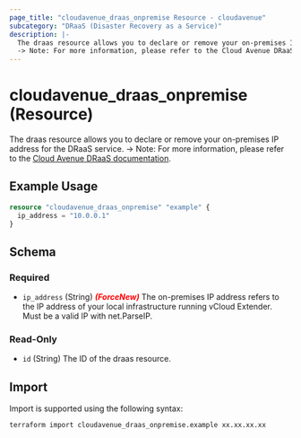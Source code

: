 ```yaml
---
page_title: "cloudavenue_draas_onpremise Resource - cloudavenue"
subcategory: "DRaaS (Disaster Recovery as a Service)"
description: |-
  The draas resource allows you to declare or remove your on-premises IP address for the DRaaS service.
  -> Note: For more information, please refer to the Cloud Avenue DRaaS documentation https://cloud.orange-business.com/en/offres/infrastructure-iaas/cloud-avenue/wiki-cloud-avenue/services/draas-with-vcda-2/.
---
```


# cloudavenue_draas_onpremise (Resource)

The draas resource allows you to declare or remove your on-premises IP address for the DRaaS service.
 -> Note: For more information, please refer to the [Cloud Avenue DRaaS documentation](https://cloud.orange-business.com/en/offres/infrastructure-iaas/cloud-avenue/wiki-cloud-avenue/services/draas-with-vcda-2/).

## Example Usage

```terraform
resource "cloudavenue_draas_onpremise" "example" {
  ip_address = "10.0.0.1"
}
```

<!-- schema generated by tfplugindocs -->
## Schema

### Required

- `ip_address` (String) <i style="color:red;font-weight: bold">(ForceNew)</i> The on-premises IP address refers to the IP address of your local infrastructure running vCloud Extender. Must be a valid IP with net.ParseIP.

### Read-Only

- `id` (String) The ID of the draas resource.

## Import

Import is supported using the following syntax:
```shell
terraform import cloudavenue_draas_onpremise.example xx.xx.xx.xx
```